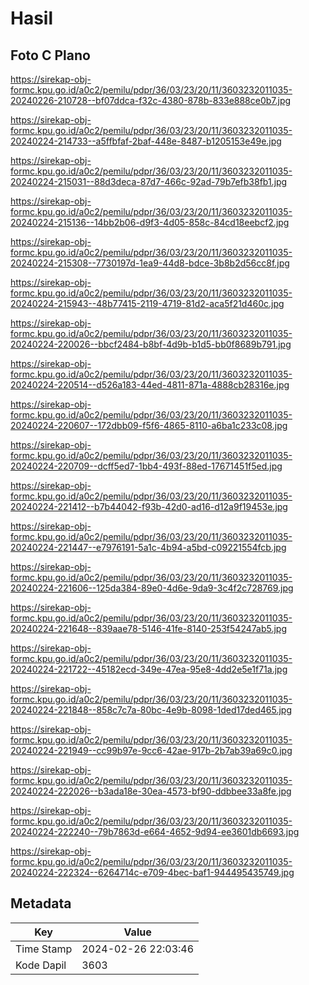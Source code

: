 # Hasil

## Foto C Plano

https://sirekap-obj-formc.kpu.go.id/a0c2/pemilu/pdpr/36/03/23/20/11/3603232011035-20240226-210728--bf07ddca-f32c-4380-878b-833e888ce0b7.jpg

https://sirekap-obj-formc.kpu.go.id/a0c2/pemilu/pdpr/36/03/23/20/11/3603232011035-20240224-214733--a5ffbfaf-2baf-448e-8487-b1205153e49e.jpg

https://sirekap-obj-formc.kpu.go.id/a0c2/pemilu/pdpr/36/03/23/20/11/3603232011035-20240224-215031--88d3deca-87d7-466c-92ad-79b7efb38fb1.jpg

https://sirekap-obj-formc.kpu.go.id/a0c2/pemilu/pdpr/36/03/23/20/11/3603232011035-20240224-215136--14bb2b06-d9f3-4d05-858c-84cd18eebcf2.jpg

https://sirekap-obj-formc.kpu.go.id/a0c2/pemilu/pdpr/36/03/23/20/11/3603232011035-20240224-215308--7730197d-1ea9-44d8-bdce-3b8b2d56cc8f.jpg

https://sirekap-obj-formc.kpu.go.id/a0c2/pemilu/pdpr/36/03/23/20/11/3603232011035-20240224-215943--48b77415-2119-4719-81d2-aca5f21d460c.jpg

https://sirekap-obj-formc.kpu.go.id/a0c2/pemilu/pdpr/36/03/23/20/11/3603232011035-20240224-220026--bbcf2484-b8bf-4d9b-b1d5-bb0f8689b791.jpg

https://sirekap-obj-formc.kpu.go.id/a0c2/pemilu/pdpr/36/03/23/20/11/3603232011035-20240224-220514--d526a183-44ed-4811-871a-4888cb28316e.jpg

https://sirekap-obj-formc.kpu.go.id/a0c2/pemilu/pdpr/36/03/23/20/11/3603232011035-20240224-220607--172dbb09-f5f6-4865-8110-a6ba1c233c08.jpg

https://sirekap-obj-formc.kpu.go.id/a0c2/pemilu/pdpr/36/03/23/20/11/3603232011035-20240224-220709--dcff5ed7-1bb4-493f-88ed-17671451f5ed.jpg

https://sirekap-obj-formc.kpu.go.id/a0c2/pemilu/pdpr/36/03/23/20/11/3603232011035-20240224-221412--b7b44042-f93b-42d0-ad16-d12a9f19453e.jpg

https://sirekap-obj-formc.kpu.go.id/a0c2/pemilu/pdpr/36/03/23/20/11/3603232011035-20240224-221447--e7976191-5a1c-4b94-a5bd-c09221554fcb.jpg

https://sirekap-obj-formc.kpu.go.id/a0c2/pemilu/pdpr/36/03/23/20/11/3603232011035-20240224-221606--125da384-89e0-4d6e-9da9-3c4f2c728769.jpg

https://sirekap-obj-formc.kpu.go.id/a0c2/pemilu/pdpr/36/03/23/20/11/3603232011035-20240224-221648--839aae78-5146-41fe-8140-253f54247ab5.jpg

https://sirekap-obj-formc.kpu.go.id/a0c2/pemilu/pdpr/36/03/23/20/11/3603232011035-20240224-221722--45182ecd-349e-47ea-95e8-4dd2e5e1f71a.jpg

https://sirekap-obj-formc.kpu.go.id/a0c2/pemilu/pdpr/36/03/23/20/11/3603232011035-20240224-221848--858c7c7a-80bc-4e9b-8098-1ded17ded465.jpg

https://sirekap-obj-formc.kpu.go.id/a0c2/pemilu/pdpr/36/03/23/20/11/3603232011035-20240224-221949--cc99b97e-9cc6-42ae-917b-2b7ab39a69c0.jpg

https://sirekap-obj-formc.kpu.go.id/a0c2/pemilu/pdpr/36/03/23/20/11/3603232011035-20240224-222026--b3ada18e-30ea-4573-bf90-ddbbee33a8fe.jpg

https://sirekap-obj-formc.kpu.go.id/a0c2/pemilu/pdpr/36/03/23/20/11/3603232011035-20240224-222240--79b7863d-e664-4652-9d94-ee3601db6693.jpg

https://sirekap-obj-formc.kpu.go.id/a0c2/pemilu/pdpr/36/03/23/20/11/3603232011035-20240224-222324--6264714c-e709-4bec-baf1-944495435749.jpg


## Metadata

| Key        | Value               |
| ---------- | ------------------- |
| Time Stamp | 2024-02-26 22:03:46 |
| Kode Dapil | 3603                |



